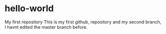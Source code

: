 # hello-world
My first repository
This is my first github, repository and my second branch, I havnt edited the master branch before.

